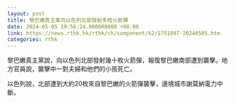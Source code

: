 ```yaml
---
layout: post
title: 黎巴嫩真主黨向以色列北部發射多枚火箭彈
date: 2024-05-05 19:56:24.000000000 +08:00
link: https://news.rthk.hk/rthk/ch/component/k2/1751897-20240505.htm
categories: rthk
---
```


黎巴嫩真主黨說，向以色列北部發射幾十枚火箭彈，報復黎巴嫩南部遭到襲擊。地方官員說，襲擊中一對夫婦和他們的小孩死亡。

以色列說，北部遭到大約20枚來自黎巴嫩的火箭彈襲擊，邊境城市謝莫納電力中斷。
